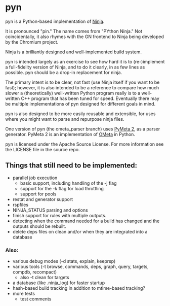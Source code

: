# pyn

pyn is a Python-based implementation of
[Ninja](http://martine.github.io/ninja/).

It is pronounced "pin." The name comes from "PYthon Ninja." Not coincidentally,
it also rhymes with the GN frontend to Ninja being developed by the Chromium
project.

Ninja is a brilliantly designed and well-implemented build system.

pyn is intended largely as an exercise to see how hard it is to (re-)implement
a full-fidelity version of Ninja, and to do it clearly, in as few lines as
possible. pyn should be a drop-in replacement for ninja.

The primary intent is to be clear, not fast (use Ninja itself if you want to be
fast); however, it is also intended to be a reference to compare how much
slower a (theoretically) well-written Python program really is to a
well-written C++ program that has been tuned for speed. Eventually there may be
multiple implementations of pyn designed for different goals in mind.

pyn is also designed to be more easily reusable and extensible, for uses
where you might want to parse and repurpose ninja files.

One version of pyn (the ometa_parser branch) uses
[PyMeta 2](https://bitbucket.org/wkornewald/pymeta/src),
as a parser generator. PyMeta 2 is an implementation of
[OMeta](https://github.com/alexwarth/ometa-js) in Python.

pyn is licensed under the Apache Source License. For more information see
the LICENSE file in the source repo.

## Things that still need to be implemented:

* parallel job execution
  * basic support, including handling of the -j flag
  * support for the -k flag for load throttling
  * support for pools
* restat and generator support
* rspfiles
* NINJA_STATUS parsing and options
* finish support for rules with multiple outputs.
* detecting when the command needed for a build has changed and the
  outputs should be rebuilt.
* delete deps files on clean and/or when they are integrated into a database

### Also:

* various debug modes (-d stats, explain, keeprsp)
* various tools (-t browse, commands, deps, graph, query, targets, compdb,
  recompact)
  * also -t clean for targets
* a database (like .ninja_log) for faster startup
* hash-based build tracking in addition to mtime-based tracking?
* more tests
  * test comments

